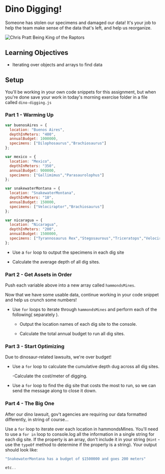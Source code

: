 # Dino Digging!

  Someone has stolen our specimens and damaged our data! It's your job to help the team make sense of the data that's left, and help us reorganize.

![Chris Pratt Being King of the Raptors](http://i.imgur.com/jSKkQhS.gif)

## Learning Objectives

  - Iterating over objects and arrays to find data

## Setup

  You'll be working in your own code snippets for this assignment, but when you're done save your work in today's morning exercise folder in a file called `dino-digging.js`

### Part 1 - Warming Up



```javascript
var buenosAires = {
  location: "Buenos Aires",
  depthInMeters: "400",
  annualBudget: 1000000,
  specimens: ["Dilophosaurus","Brachiosaurus"]
};

var mexico = { 
  location: "Mexico",
  depthInMeters: "350",
  annualBudget: 900000,
  specimens: ["Gallimimus","Parasaurolophus"]
};

var snakewaterMontana = {
  location: "SnakewaterMontana",
  depthInMeters: "10",
  annualBudget: 150000,
  specimens: ["Velociraptor","Brachiosaurus"]
};

var nicaragua = {
  location: "Nicaragua",
  depthInMeters: "200",
  annualBudget: 1500000,
  specimens: ["Tyrannosaurus Rex","Stegosaurous","Triceratops","Velociraptor"]
};

```

  - Use a `for` loop to output the specimens in each dig site

  - Calculate the average depth of all dig sites.

### Part 2 - Get Assets in Order

Push each variable above into a new array called `hammondsMines`.

Now that we have some usable data, continue working in your code snippet and help us crunch some numbers!

 - Use `for` loops to iterate through `hammondsMines` and perform each of the following( separately ).

    - Output the location names of each dig site to the console.

    - Calculate the total annual budget to run all dig sites.

### Part 3 - Start Optimizing

  Due to dinosaur-related lawsuits, we're over budget!

  - Use a `for` loop to calculate the cumulative depth dug across all dig sites.

    -Calculate the cost/meter of digging.

  - Use a `for` loop to find the dig site that costs the most to run, so we can send the message along to close it down.

### Part 4 - The Big One

  After our dino lawsuit, gov't agencies are requiring our data formatted differently, in string of course...

  Use a `for` loop to iterate over each location in hammondsMines. You'll need to use a `for in` loop to console.log all the information in a single string for each dig site. If the property is an array, don't include it in your string (`Hint` - use the `typeOf` method to determine if the property is a string). Your output should look like:

  ``` javascript
"SnakewaterMontana has a budget of $1500000 and goes 200 meters"

etc..

  ```
